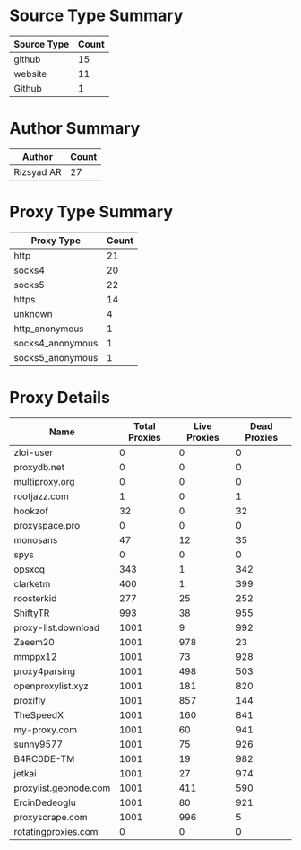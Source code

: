 # Source Type Summary

| Source Type | Count |
|-------------|-------|
| github | 15 |
| website | 11 |
| Github | 1 |


# Author Summary

| Author | Count |
|--------|-------|
| Rizsyad AR | 27 |


# Proxy Type Summary

| Proxy Type | Count |
|------------|-------|
| http | 21 |
| socks4 | 20 |
| socks5 | 22 |
| https | 14 |
| unknown | 4 |
| http_anonymous | 1 |
| socks4_anonymous | 1 |
| socks5_anonymous | 1 |


# Proxy Details

| Name | Total Proxies | Live Proxies | Dead Proxies |
|------|---------------|--------------|---------------|
| zloi-user | 0 | 0 | 0 |
| proxydb.net | 0 | 0 | 0 |
| multiproxy.org | 0 | 0 | 0 |
| rootjazz.com | 1 | 0 | 1 |
| hookzof | 32 | 0 | 32 |
| proxyspace.pro | 0 | 0 | 0 |
| monosans | 47 | 12 | 35 |
| spys | 0 | 0 | 0 |
| opsxcq | 343 | 1 | 342 |
| clarketm | 400 | 1 | 399 |
| roosterkid | 277 | 25 | 252 |
| ShiftyTR | 993 | 38 | 955 |
| proxy-list.download | 1001 | 9 | 992 |
| Zaeem20 | 1001 | 978 | 23 |
| mmppx12 | 1001 | 73 | 928 |
| proxy4parsing | 1001 | 498 | 503 |
| openproxylist.xyz | 1001 | 181 | 820 |
| proxifly | 1001 | 857 | 144 |
| TheSpeedX | 1001 | 160 | 841 |
| my-proxy.com | 1001 | 60 | 941 |
| sunny9577 | 1001 | 75 | 926 |
| B4RC0DE-TM | 1001 | 19 | 982 |
| jetkai | 1001 | 27 | 974 |
| proxylist.geonode.com | 1001 | 411 | 590 |
| ErcinDedeoglu | 1001 | 80 | 921 |
| proxyscrape.com | 1001 | 996 | 5 |
| rotatingproxies.com | 0 | 0 | 0 |
